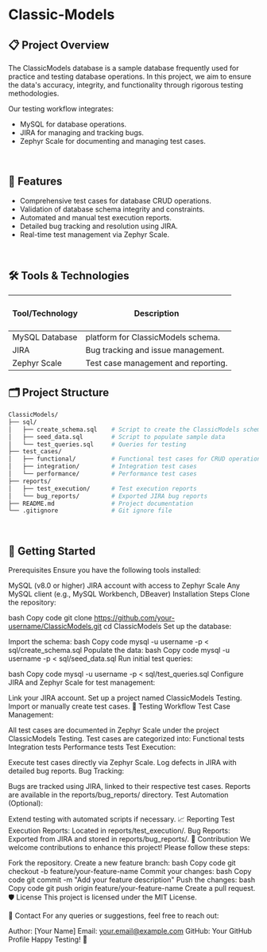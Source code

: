 # Classic-Models

## 📋 Project Overview
The ClassicModels database is a sample database frequently used for practice and testing database operations. In this project, we aim to ensure the data's accuracy, integrity, and functionality through rigorous testing methodologies.

Our testing workflow integrates:

- MySQL for database operations.
- JIRA for managing and tracking bugs.
- Zephyr Scale for documenting and managing test cases.

<br>

## 🔑 Features
- Comprehensive test cases for database CRUD operations.
- Validation of database schema integrity and constraints.
- Automated and manual test execution reports.
- Detailed bug tracking and resolution using JIRA.
- Real-time test management via Zephyr Scale.

<br>

## 🛠️ Tools & Technologies
| <h4>Tool/Technology</h4> | <h4>Description</h4> |
| --- | --- |
| MySQL	Database | platform for ClassicModels schema. |
| JIRA | Bug tracking and issue management. |
| Zephyr Scale | Test case management and reporting. |

## 🗂️ Project Structure
```graphql
ClassicModels/
├── sql/
│   ├── create_schema.sql    # Script to create the ClassicModels schema
│   ├── seed_data.sql        # Script to populate sample data
│   └── test_queries.sql     # Queries for testing
├── test_cases/
│   ├── functional/          # Functional test cases for CRUD operations
│   ├── integration/         # Integration test cases
│   └── performance/         # Performance test cases
├── reports/
│   ├── test_execution/      # Test execution reports
│   └── bug_reports/         # Exported JIRA bug reports
├── README.md                # Project documentation
└── .gitignore               # Git ignore file
```

<br>

## 🚀 Getting Started
Prerequisites
Ensure you have the following tools installed:

MySQL (v8.0 or higher)
JIRA account with access to Zephyr Scale
Any MySQL client (e.g., MySQL Workbench, DBeaver)
Installation Steps
Clone the repository:

bash
Copy code
git clone https://github.com/your-username/ClassicModels.git
cd ClassicModels
Set up the database:

Import the schema:
bash
Copy code
mysql -u username -p < sql/create_schema.sql
Populate the data:
bash
Copy code
mysql -u username -p < sql/seed_data.sql
Run initial test queries:

bash
Copy code
mysql -u username -p < sql/test_queries.sql
Configure JIRA and Zephyr Scale for test management:

Link your JIRA account.
Set up a project named ClassicModels Testing.
Import or manually create test cases.
🧪 Testing Workflow
Test Case Management:

All test cases are documented in Zephyr Scale under the project ClassicModels Testing.
Test cases are categorized into:
Functional tests
Integration tests
Performance tests
Test Execution:

Execute test cases directly via Zephyr Scale.
Log defects in JIRA with detailed bug reports.
Bug Tracking:

Bugs are tracked using JIRA, linked to their respective test cases.
Reports are available in the reports/bug_reports/ directory.
Test Automation (Optional):

Extend testing with automated scripts if necessary.
📈 Reporting
Test Execution Reports: Located in reports/test_execution/.
Bug Reports: Exported from JIRA and stored in reports/bug_reports/.
🤝 Contribution
We welcome contributions to enhance this project! Please follow these steps:

Fork the repository.
Create a new feature branch:
bash
Copy code
git checkout -b feature/your-feature-name
Commit your changes:
bash
Copy code
git commit -m "Add your feature description"
Push the changes:
bash
Copy code
git push origin feature/your-feature-name
Create a pull request.
🛡️ License
This project is licensed under the MIT License.

📧 Contact
For any queries or suggestions, feel free to reach out:

Author: [Your Name]
Email: your.email@example.com
GitHub: Your GitHub Profile
Happy Testing! 🎉
